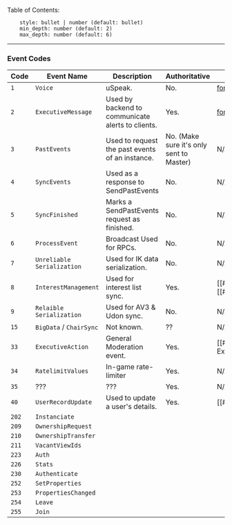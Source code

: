 Table of Contents: 
```toc
    style: bullet | number (default: bullet)
    min_depth: number (default: 2)
    max_depth: number (default: 6)
```
---

### Event Codes

| Code  | Event Name                 | Description                                       | Authoritative                            | DocLink                                                                |
| ----- | -------------------------- | ------------------------------------------------- | ---------------------------------------- | ---------------------------------------------------------------------- |
| `1`   | `Voice`                    | uSpeak.                                           | No.                                      | [format](uSpeak/Format.md)                                             |
| `2`   | `ExecutiveMessage`         | Used by backend to communicate alerts to clients. | Yes.                                     | [format](ExecutiveMessage/Format.md)                                   |
| `3`   | `PastEvents`               | Used to request the past events of an instance.   | No. (Make sure it's only sent to Master) | N/A                                                                    |
| `4`   | `SyncEvents`               | Used as a response to SendPastEvents              | No.                                      | N/A                                                                    |
| `5`   | `SyncFinished`             | Marks a SendPastEvents request as finished.       | No.                                      | N/A                                                                    |
| `6`   | `ProcessEvent`             | Broadcast Used for RPCs.                          | No.                                      | N/A                                                                    |
| `7`   | `Unreliable Serialization` | Used for IK data serialization.                   | No.                                      | N/A                                                                    |
| `8`   | `InterestManagement`       | Used for interest list sync.                      | Yes.                                     | [[#ReceiveInterestPacket]], [[#InterestRecord]]                        |
| `9`   | `Relaible Serialization`   | Used for AV3 & Udon sync.                         | No.                                      | N/A                                                                    |
| `15`  | `BigData` / `ChairSync`    | Not known.                                        | ??                                       | N/A                                                                    |
| `33`  | `ExecutiveAction`          | General Moderation event.                         | Yes.                                     | [[#ModNetworkProperty Event 33 - ExecutiveAction\|ModNetworkProperty]] |
| `34`  | `RatelimitValues`          | In-game rate-limiter                              | Yes.                                     | N/A                                                                    |
| `35`  | ???                        | ???                                               | Yes.                                     | N/A                                                                    |
| `40`  | `UserRecordUpdate`         | Used to update a user's details.                  | Yes.                                     | [[#RecordUpdateFlags]]                                                 |
| `202` | `Instanciate`              |                                                   |                                          |                                                                        |
| `209` | `OwnershipRequest`         |                                                   |                                          |                                                                        |
| `210` | `OwnershipTransfer`        |                                                   |                                          |                                                                        |
| `211` | `VacantViewIds`            |                                                   |                                          |                                                                        |
| `223` | `Auth`                     |                                                   |                                          |                                                                        |
| `226` | `Stats`                    |                                                   |                                          |                                                                        |
| `230` | `Authenticate`             |                                                   |                                          |                                                                        |
| `252` | `SetProperties`            |                                                   |                                          |                                                                        |
| `253` | `PropertiesChanged`        |                                                   |                                          |                                                                        |
| `254` | `Leave`                    |                                                   |                                          |                                                                        |
| `255` | `Join`                     |                                                   |                                          |                                                                        |
